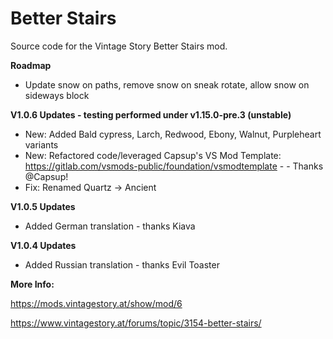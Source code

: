 # Better Stairs
 Source code for the Vintage Story Better Stairs mod.

**Roadmap**

- Update snow on paths, remove snow on sneak rotate, allow snow on sideways block

**V1.0.6 Updates - testing performed under v1.15.0-pre.3 (unstable)**

- New: Added Bald cypress, Larch, Redwood, Ebony, Walnut, Purpleheart variants
- New: Refactored code/leveraged Capsup's VS Mod Template: https://gitlab.com/vsmods-public/foundation/vsmodtemplate - - Thanks @Capsup!
- Fix: Renamed Quartz -> Ancient

**V1.0.5 Updates**

- Added German translation - thanks Kiava

**V1.0.4 Updates**

- Added Russian translation - thanks Evil Toaster


**More Info:**

https://mods.vintagestory.at/show/mod/6

https://www.vintagestory.at/forums/topic/3154-better-stairs/

